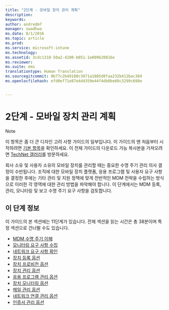 ```yaml
---
title: "2단계 - 모바일 장치 관리 계획"
description: 
keywords: 
author: andredm7
manager: swadhwa
ms.date: 8/1/2016
ms.topic: article
ms.prod: 
ms.service: microsoft-intune
ms.technology: 
ms.assetid: 3cdc1318-50a2-4280-b051-1e009620816e
ms.reviewer: 
ms.suite: ems
translationtype: Human Translation
ms.sourcegitcommit: 0b77c2b49180c3871a1885d8faa232b412bac384
ms.openlocfilehash: efd0ef71e87e4d4359e44f4db0be60c3299c698e


---
```


# 2단계 - 모바일 장치 관리 계획

>[!NOTE]
>이 항목은 좀 더 큰 디자인 고려 사항 가이드의 일부입니다. 이 가이드의 맨 처음부터 시작하려면 [기본 항목](mdm-design-considerations-guide.md)을 확인하세요. 이 전체 가이드의 다운로드 가능 복사본을 가져오려면 [TechNet 갤러리](https://gallery.technet.microsoft.com/Mobile-Device-Management-7d401582)를 방문하세요.

회사 소유 및 사용자 소유의 모바일 장치를 관리할 때는 중요한 수명 주기 관리 의사 결정이 수반됩니다. 조직에 대한 모바일 장치 플랫폼, 응용 프로그램 및 사용자 요구 사항을 결정한 후에는 기타 관리 및 지원 정책에 맞게 전반적인 MDM 전략을 수립하는 방식으로 이러한 각 영역에 대한 관리 방법을 파악해야 합니다. 이 단계에서는 MDM 등록, 관리, 모니터링 및 보고 수명 주기 요구 사항을 검토합니다.

## 이 단계 정보

이 가이드의 본 섹션에는 11단계가 있습니다. 전체 섹션을 읽는 시간은 총 38분이며 특정 섹션으로 건너뛸 수도 있습니다.

- [MDM 수명 주기 이해](mdm-understand-mdm-lifecycle.md)
- [모니터링 요구 사항 수집](mdm-gather-monitoring-requirements.md)
- [네트워크 요구 사항 확인](mdm-determine-network-requirements.md)
- [장치 등록 옵션](mdm-device-enrollment-options.md)
- [장치 프로비전 옵션](mdm-device-provisioning-options.md)
- [장치 관리 옵션](mdm-device-management-options.md)
- [응용 프로그램 관리 옵션](mdm-application-management-options.md)
- [장치 모니터링 옵션](mdm-device-monitoring-options.md)
- [메일 관리 옵션](mdm-email-management-options.md)
- [네트워크 연결 관리 옵션](mdm-network-connectivity-management-options.md)
- [인증서 관리 옵션](mdm-certificate-management-options.md)



<!--HONumber=Aug16_HO1-->


